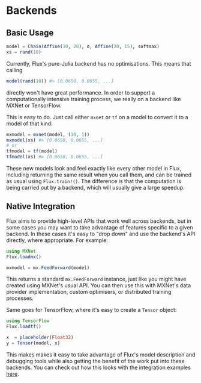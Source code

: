 # Backends

## Basic Usage

```julia
model = Chain(Affine(10, 20), σ, Affine(20, 15), softmax)
xs = rand(10)
```

Currently, Flux's pure-Julia backend has no optimisations. This means that calling

```julia
model(rand(10)) #> [0.0650, 0.0655, ...]
```

directly won't have great performance. In order to support a computationally intensive training process, we really on a backend like MXNet or TensorFlow.

This is easy to do. Just call either `mxnet` or `tf` on a model to convert it to a model of that kind:

```julia
mxmodel = mxnet(model, (10, 1))
mxmodel(xs) #> [0.0650, 0.0655, ...]
# or
tfmodel = tf(model)
tfmodel(xs) #> [0.0650, 0.0655, ...]
```

These new models look and feel exactly like every other model in Flux, including returning the same result when you call them, and can be trained as usual using `Flux.train!()`. The difference is that the computation is being carried out by a backend, which will usually give a large speedup.

## Native Integration

Flux aims to provide high-level APIs that work well across backends, but in some cases you may want to take advantage of features specific to a given backend. In these cases it's easy to "drop down" and use the backend's API directly, where appropriate. For example:

```julia
using MXNet
Flux.loadmx()

mxmodel = mx.FeedForward(model)
```

This returns a standard `mx.FeedForward` instance, just like you might have created using MXNet's usual API. You can then use this with MXNet's data provider implementation, custom optimisers, or distributed training processes.

Same goes for TensorFlow, where it's easy to create a `Tensor` object:

```julia
using TensorFlow
Flux.loadtf()

x  = placeholder(Float32)
y = Tensor(model, x)
```

This makes makes it easy to take advantage of Flux's model description and debugging tools while also getting the benefit of the work put into these backends. You can check out how this looks with the integration examples [here](https://github.com/MikeInnes/Flux.jl/tree/master/examples).
